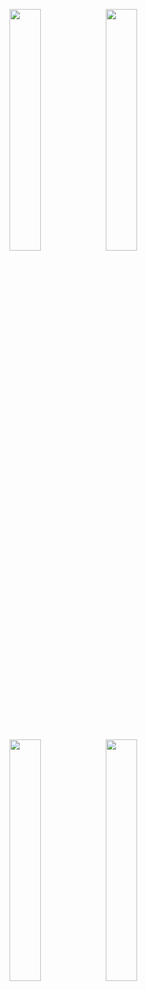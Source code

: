 

<p float="left">
<img src="https://github.com/21cs051nirav/codSoft_Task4/blob/main/screenshorts/homeScreen.jpg" width="33%" />
  <img src="https://github.com/21cs051nirav/codSoft_Task4/blob/main/screenshorts/CategoryScreen.jpg" width="33%" />
  <img src="https://github.com/21cs051nirav/codSoft_Task4/blob/main/screenshorts/QuizScreen.jpg" width="33%" />
  <img src="https://github.com/21cs051nirav/codSoft_Task4/blob/main/screenshorts/ResultScreen.jpg" width="33%" />
</p>

